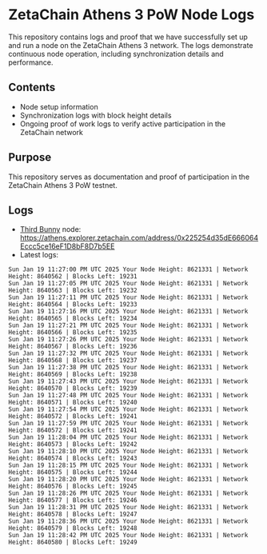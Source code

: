 # ZetaChain Athens 3 PoW Node Logs
This repository contains logs and proof that we have successfully set up and run a node on the ZetaChain Athens 3 network. The logs demonstrate continuous node operation, including synchronization details and performance.

## Contents
- Node setup information
- Synchronization logs with block height details
- Ongoing proof of work logs to verify active participation in the ZetaChain network

## Purpose
This repository serves as documentation and proof of participation in the ZetaChain Athens 3 PoW testnet.

## Logs

- [Third Bunny](https://thirdbunny.xyz/) node: https://athens.explorer.zetachain.com/address/0x225254d35dE666064Eccc5ce16eF1D8bF8D7b5EE
- Latest logs:
```
Sun Jan 19 11:27:00 PM UTC 2025 Your Node Height: 8621331 | Network Height: 8640562 | Blocks Left: 19231
Sun Jan 19 11:27:05 PM UTC 2025 Your Node Height: 8621331 | Network Height: 8640563 | Blocks Left: 19232
Sun Jan 19 11:27:11 PM UTC 2025 Your Node Height: 8621331 | Network Height: 8640564 | Blocks Left: 19233
Sun Jan 19 11:27:16 PM UTC 2025 Your Node Height: 8621331 | Network Height: 8640565 | Blocks Left: 19234
Sun Jan 19 11:27:21 PM UTC 2025 Your Node Height: 8621331 | Network Height: 8640566 | Blocks Left: 19235
Sun Jan 19 11:27:26 PM UTC 2025 Your Node Height: 8621331 | Network Height: 8640567 | Blocks Left: 19236
Sun Jan 19 11:27:32 PM UTC 2025 Your Node Height: 8621331 | Network Height: 8640568 | Blocks Left: 19237
Sun Jan 19 11:27:38 PM UTC 2025 Your Node Height: 8621331 | Network Height: 8640569 | Blocks Left: 19238
Sun Jan 19 11:27:43 PM UTC 2025 Your Node Height: 8621331 | Network Height: 8640570 | Blocks Left: 19239
Sun Jan 19 11:27:48 PM UTC 2025 Your Node Height: 8621331 | Network Height: 8640571 | Blocks Left: 19240
Sun Jan 19 11:27:54 PM UTC 2025 Your Node Height: 8621331 | Network Height: 8640572 | Blocks Left: 19241
Sun Jan 19 11:27:59 PM UTC 2025 Your Node Height: 8621331 | Network Height: 8640572 | Blocks Left: 19241
Sun Jan 19 11:28:04 PM UTC 2025 Your Node Height: 8621331 | Network Height: 8640573 | Blocks Left: 19242
Sun Jan 19 11:28:10 PM UTC 2025 Your Node Height: 8621331 | Network Height: 8640574 | Blocks Left: 19243
Sun Jan 19 11:28:15 PM UTC 2025 Your Node Height: 8621331 | Network Height: 8640575 | Blocks Left: 19244
Sun Jan 19 11:28:20 PM UTC 2025 Your Node Height: 8621331 | Network Height: 8640576 | Blocks Left: 19245
Sun Jan 19 11:28:26 PM UTC 2025 Your Node Height: 8621331 | Network Height: 8640577 | Blocks Left: 19246
Sun Jan 19 11:28:31 PM UTC 2025 Your Node Height: 8621331 | Network Height: 8640578 | Blocks Left: 19247
Sun Jan 19 11:28:36 PM UTC 2025 Your Node Height: 8621331 | Network Height: 8640579 | Blocks Left: 19248
Sun Jan 19 11:28:42 PM UTC 2025 Your Node Height: 8621331 | Network Height: 8640580 | Blocks Left: 19249
```
